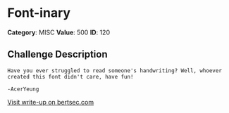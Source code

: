 # Font-inary
**Category**: MISC
**Value**: 500
**ID**: 120

## Challenge Description
```
Have you ever struggled to read someone's handwriting? Well, whoever created this font didn't care, have fun!

-AcerYeung
```

[Visit write-up on bertsec.com](https://bertsec.com/font-inary)
